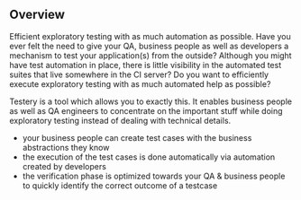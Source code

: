 ## Overview
Efficient exploratory testing with as much automation as possible. Have you ever felt the need to give your QA, business people as well as developers a mechanism to test your application(s) from the outside? Although you might have test automation in place, there is little visibility in the automated test suites that live somewhere in the CI server? Do you want to efficiently execute exploratory testing with as much automated help as possible?

Testery is a tool which allows you to exactly this. It enables business people as well as QA engineers to concentrate on the important stuff while doing exploratory testing instead of dealing with technical details.

*   your business people can create test cases with the business abstractions they know
*   the execution of the test cases is done automatically via automation created by developers
*   the verification phase is optimized towards your QA & business people to quickly identify the correct outcome of a testcase